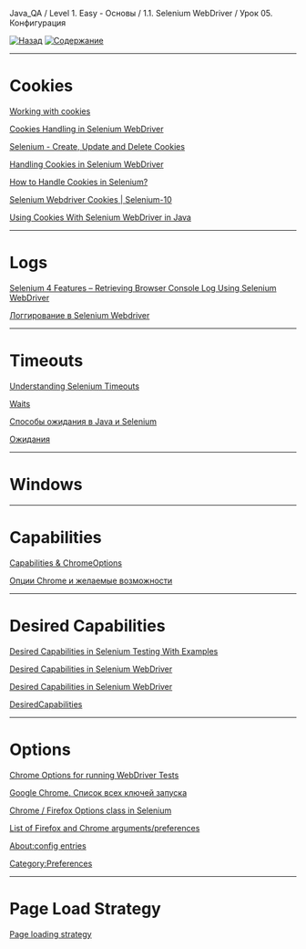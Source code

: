 Java_QA / Level 1. Easy - Основы / 1.1. Selenium WebDriver / Урок 05. Конфигурация

[![Назад](https://img.shields.io/badge/-%D0%9D%D0%B0%D0%B7%D0%B0%D0%B4-brightgreen)](3.%20Задание.md)
[![Содержание](https://img.shields.io/badge/-%D0%A1%D0%BE%D0%B4%D0%B5%D1%80%D0%B6%D0%B0%D0%BD%D0%B8%D0%B5-purple)](README.md)

***

# Cookies

[Working with cookies](https://www.selenium.dev/documentation/en/support_packages/working_with_cookies/)

[Cookies Handling in Selenium WebDriver](https://www.guru99.com/handling-cookies-selenium-webdriver.html)

[Selenium - Create, Update and Delete Cookies](https://devqa.io/selenium-create-update-delete-cookies/)

[Handling Cookies in Selenium WebDriver](https://artoftesting.com/handling-cookies-in-selenium-webdriver)

[How to Handle Cookies in Selenium?](https://www.browserstack.com/guide/how-to-handle-cookies-in-selenium)

[Selenium Webdriver Cookies | Selenium-10](https://www.swtestacademy.com/selenium-webdriver-cookies/)

[Using Cookies With Selenium WebDriver in Java](https://www.baeldung.com/java-selenium-webdriver-cookies)

***

# Logs

[Selenium 4 Features – Retrieving Browser Console Log Using Selenium WebDriver](http://makeseleniumeasy.com/2019/12/12/selenium-4-features-retrieving-browser-console-log-using-selenium-webdriver/)

[Логгирование в Selenium Webdriver](https://kreisfahrer.gitbooks.io/selenium-webdriver/content/loggirovanie_v_selenium_webdriver.html)

***

# Timeouts

[Understanding Selenium Timeouts](https://www.browserstack.com/guide/understanding-selenium-timeouts)

[Waits](https://www.selenium.dev/documentation/en/webdriver/waits/)

[Способы ожидания в Java и Selenium](https://tproger.ru/articles/sposoby-ozhidanija-v-java-i-selenium/)

[Ожидания](https://kreisfahrer.gitbooks.io/selenium-webdriver/content/webdriver_intro/ozhidaniya.html)

***

# Windows

[]()

***

# Capabilities

[Capabilities & ChromeOptions](https://chromedriver.chromium.org/capabilities)

[Опции Chrome и желаемые возможности](https://coderlessons.com/tutorials/kachestvo-programmnogo-obespecheniia/uchebnik-selenium/78-optsii-chrome-i-zhelaemye-vozmozhnosti)

***

# Desired Capabilities

[Desired Capabilities in Selenium Testing With Examples](https://dev.to/ramitd1995/desired-capabilities-in-selenium-testing-with-examples-4a2g)

[Desired Capabilities in Selenium WebDriver](https://www.guru99.com/desired-capabilities-selenium.html)

[Desired Capabilities in Selenium WebDriver](https://artoftesting.com/desired-capabilities-in-selenium-webdriver)

[DesiredCapabilities](https://github.com/SeleniumHQ/selenium/wiki/DesiredCapabilities)

***

# Options

[Chrome Options for running WebDriver Tests](https://www.seleniumeasy.com/selenium-tutorials/using-chrome-options-for-webdriver-tests)

[Google Chrome. Список всех ключей запуска](http://manaeff.ru/forum/viewtopic.php?p=1579)

[Chrome / Firefox Options class in Selenium](https://www.chercher.tech/java/chrome-firefox-options-selenium-webdriver)

[List of Firefox and Chrome arguments/preferences](https://stackoverflow.com/questions/42529853/list-of-firefox-and-chrome-arguments-preferences)

[About:config entries](http://kb.mozillazine.org/About:config_entries)

[Category:Preferences](http://kb.mozillazine.org/Category:Preferences)

***

# Page Load Strategy

[Page loading strategy](https://www.selenium.dev/documentation/en/webdriver/page_loading_strategy/)